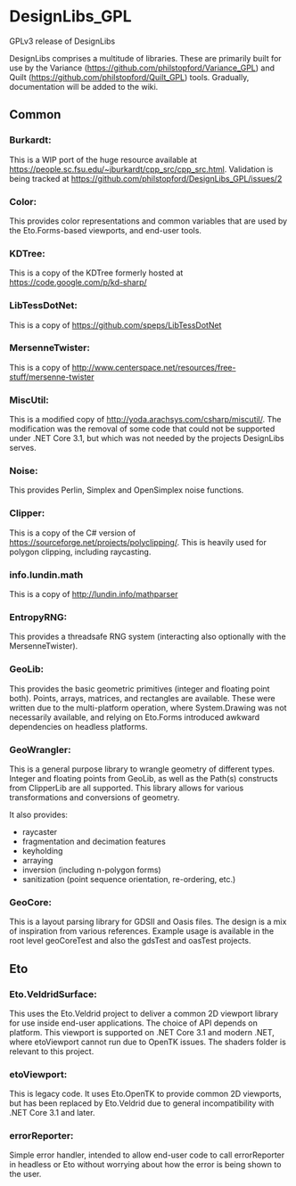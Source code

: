 # DesignLibs_GPL
GPLv3 release of DesignLibs

DesignLibs comprises a multitude of libraries. These are primarily built for use by the Variance (https://github.com/philstopford/Variance_GPL) and Quilt (https://github.com/philstopford/Quilt_GPL) tools. Gradually, documentation will be added to the wiki.

## Common

### Burkardt:

This is a WIP port of the huge resource available at https://people.sc.fsu.edu/~jburkardt/cpp_src/cpp_src.html. Validation is being tracked at https://github.com/philstopford/DesignLibs_GPL/issues/2


### Color:

This provides color representations and common variables that are used by the Eto.Forms-based viewports, and end-user tools.

### KDTree:

This is a copy of the KDTree formerly hosted at https://code.google.com/p/kd-sharp/

### LibTessDotNet:

This is a copy of https://github.com/speps/LibTessDotNet

### MersenneTwister:

This is a copy of http://www.centerspace.net/resources/free-stuff/mersenne-twister

### MiscUtil:

This is a modified copy of http://yoda.arachsys.com/csharp/miscutil/. The modification was the removal of some code that could not be supported under .NET Core 3.1, but which was not needed by the projects DesignLibs serves.

### Noise:

This provides Perlin, Simplex and OpenSimplex noise functions.

### Clipper:

This is a copy of the C# version of https://sourceforge.net/projects/polyclipping/. This is heavily used for polygon clipping, including raycasting.

### info.lundin.math

This is a copy of http://lundin.info/mathparser

### EntropyRNG:

This provides a threadsafe RNG system (interacting also optionally with the MersenneTwister).

### GeoLib:

This provides the basic geometric primitives (integer and floating point both). Points, arrays, matrices, and rectangles are available. These were written due to the multi-platform operation, where System.Drawing was not necessarily available, and relying on Eto.Forms introduced awkward dependencies on headless platforms.

### GeoWrangler:

This is a general purpose library to wrangle geometry of different types. Integer and floating points from GeoLib, as well as the Path(s) constructs from ClipperLib are all supported. This library allows for various transformations and conversions of geometry.

It also provides:
 - raycaster
 - fragmentation and decimation features
 - keyholding
 - arraying
 - inversion (including n-polygon forms)
 - sanitization (point sequence orientation, re-ordering, etc.)
 
### GeoCore:

This is a layout parsing library for GDSII and Oasis files. The design is a mix of inspiration from various references. Example usage is available in the root level geoCoreTest and also the gdsTest and oasTest projects.

## Eto

### Eto.VeldridSurface:

This uses the Eto.Veldrid project to deliver a common 2D viewport library for use inside end-user applications. The choice of API depends on platform. This viewport is supported on .NET Core 3.1 and modern .NET, where etoViewport cannot run due to OpenTK issues. The shaders folder is relevant to this project.

### etoViewport:

This is legacy code. It uses Eto.OpenTK to provide common 2D viewports, but has been replaced by Eto.Veldrid due to general incompatibility with .NET Core 3.1 and later.

### errorReporter:

Simple error handler, intended to allow end-user code to call errorReporter in headless or Eto without worrying about how the error is being shown to the user.
